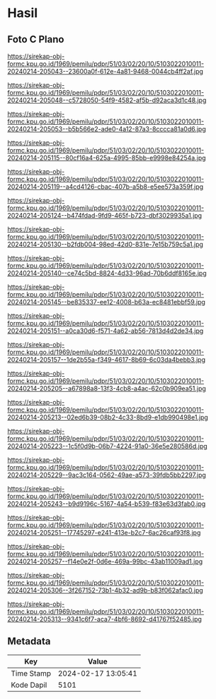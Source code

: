 # Hasil

## Foto C Plano

https://sirekap-obj-formc.kpu.go.id/1969/pemilu/pdpr/51/03/02/20/10/5103022010011-20240214-205043--23600a0f-612e-4a81-9468-0044cb4ff2af.jpg

https://sirekap-obj-formc.kpu.go.id/1969/pemilu/pdpr/51/03/02/20/10/5103022010011-20240214-205048--c5728050-54f9-4582-af5b-d92aca3d1c48.jpg

https://sirekap-obj-formc.kpu.go.id/1969/pemilu/pdpr/51/03/02/20/10/5103022010011-20240214-205053--b5b566e2-ade0-4a12-87a3-8cccca81a0d6.jpg

https://sirekap-obj-formc.kpu.go.id/1969/pemilu/pdpr/51/03/02/20/10/5103022010011-20240214-205115--80cf16a4-625a-4995-85bb-e9998e84254a.jpg

https://sirekap-obj-formc.kpu.go.id/1969/pemilu/pdpr/51/03/02/20/10/5103022010011-20240214-205119--a4cd4126-cbac-407b-a5b8-e5ee573a359f.jpg

https://sirekap-obj-formc.kpu.go.id/1969/pemilu/pdpr/51/03/02/20/10/5103022010011-20240214-205124--b474fdad-9fd9-465f-b723-dbf3029935a1.jpg

https://sirekap-obj-formc.kpu.go.id/1969/pemilu/pdpr/51/03/02/20/10/5103022010011-20240214-205130--b2fdb004-98ed-42d0-831e-7e15b759c5a1.jpg

https://sirekap-obj-formc.kpu.go.id/1969/pemilu/pdpr/51/03/02/20/10/5103022010011-20240214-205140--ce74c5bd-8824-4d33-96ad-70b6ddf8165e.jpg

https://sirekap-obj-formc.kpu.go.id/1969/pemilu/pdpr/51/03/02/20/10/5103022010011-20240214-205145--be835337-ee12-4008-b63a-ec8481ebbf59.jpg

https://sirekap-obj-formc.kpu.go.id/1969/pemilu/pdpr/51/03/02/20/10/5103022010011-20240214-205151--a0ca30d6-f571-4a62-ab56-7813d4d2de34.jpg

https://sirekap-obj-formc.kpu.go.id/1969/pemilu/pdpr/51/03/02/20/10/5103022010011-20240214-205157--1de2b55a-f349-4617-8b69-6c03da4bebb3.jpg

https://sirekap-obj-formc.kpu.go.id/1969/pemilu/pdpr/51/03/02/20/10/5103022010011-20240214-205205--a67898a8-13f3-4cb8-a4ac-62c0b909ea51.jpg

https://sirekap-obj-formc.kpu.go.id/1969/pemilu/pdpr/51/03/02/20/10/5103022010011-20240214-205213--02ed6b39-08b2-4c33-8bd9-e1db990498e1.jpg

https://sirekap-obj-formc.kpu.go.id/1969/pemilu/pdpr/51/03/02/20/10/5103022010011-20240214-205223--1c5f0d9b-06b7-4224-91a0-36e5e280586d.jpg

https://sirekap-obj-formc.kpu.go.id/1969/pemilu/pdpr/51/03/02/20/10/5103022010011-20240214-205229--9ac3c164-0562-49ae-a573-39fdb5bb2297.jpg

https://sirekap-obj-formc.kpu.go.id/1969/pemilu/pdpr/51/03/02/20/10/5103022010011-20240214-205243--b9d9196c-5167-4a54-b539-f83e63d3fab0.jpg

https://sirekap-obj-formc.kpu.go.id/1969/pemilu/pdpr/51/03/02/20/10/5103022010011-20240214-205251--17745297-e241-413e-b2c7-6ac26caf93f8.jpg

https://sirekap-obj-formc.kpu.go.id/1969/pemilu/pdpr/51/03/02/20/10/5103022010011-20240214-205257--f14e0e2f-0d6e-469a-99bc-43ab11009ad1.jpg

https://sirekap-obj-formc.kpu.go.id/1969/pemilu/pdpr/51/03/02/20/10/5103022010011-20240214-205306--3f267152-73b1-4b32-ad9b-b83f062afac0.jpg

https://sirekap-obj-formc.kpu.go.id/1969/pemilu/pdpr/51/03/02/20/10/5103022010011-20240214-205313--9341c6f7-aca7-4bf6-8692-d41767f52485.jpg


## Metadata

| Key        | Value               |
| ---------- | ------------------- |
| Time Stamp | 2024-02-17 13:05:41 |
| Kode Dapil | 5101                |



